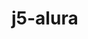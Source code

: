 # j5-alura
<!DOCTYPE html>
<html lang="en">
  <head>
    <script src="https://cdnjs.cloudflare.com/ajax/libs/p5.js/1.9.1/p5.js"></script>
    <script src="https://cdnjs.cloudflare.com/ajax/libs/p5.js/1.9.1/addons/p5.sound.min.js"></script>
    <link rel="stylesheet" type="text/css" href="style.css">
    <meta charset="utf-8" />

  </head>
  <body>
    <main>
    </main>
    <script src="sketch.js"></script>
    <script src="p5.collide2d.js"></script>
  </body>
</html>
